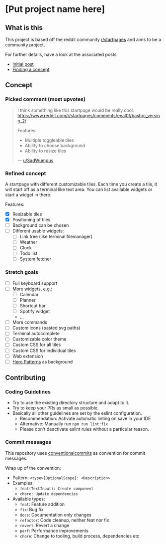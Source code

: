 # [Put project name here]

## What is this

This project is based off the reddit community [r/startpages](https://www.reddit.com/r/startpages) and aims to be a community project.

For further details, have a look at the associated posts:

- [Initial post](https://www.reddit.com/r/startpages/comments/ymzu14/lets_create_something_neat_together/)
- [Finding a concept](https://www.reddit.com/r/startpages/comments/yrqt41/lets_create_something_neat_together_finding_a/)

## Concept

### Picked comment (most upvotes)

> I think something like this startpage would be really cool. https://www.reddit.com/r/startpages/comments/eeal0f/bashrc_version_2/
>
> Features:
>
> - Multiple toggleable tiles
> - Ability to choose background
> - Ability to resize tiles
>
> — [u/SadWumpus](https://www.reddit.com/r/startpages/comments/yrqt41/comment/ivv538k/?utm_source=share&utm_medium=web2x&context=3)

### Refined concept

A startpage with different customizable tiles.
Each time you create a tile, it will start off as a terminal like text area.
You can list available widgets or start a widget in there.

Features:

- [x] Resizable tiles
- [x] Positioning of tiles
- [ ] Background can be chosen
- [ ] Different usable widgets:
  - [ ] Link tree (like terminal filemanager)
  - [ ] Weather
  - [ ] Clock
  - [ ] Todo list
  - [ ] System fetcher

### Stretch goals

- [ ] Full keyboard support
- [ ] More widgets, e.g.:
  - [ ] Calendar
  - [ ] Planner
  - [ ] Shortcut bar
  - [ ] Spotify widget
  - ...
- [ ] More commands
- [ ] Custom icons (pasted svg paths)
- [ ] Terminal autocomplete
- [ ] Customizable color theme
- [ ] Custom CSS for all tiles
- [ ] Custom CSS for individual tiles
- [ ] Web extension
- [ ] [Hero Patterns](https://heropatterns.com/) as background

## Contributing

### Coding Guidelines

- Try to use the existing directory structure and adapt to it.
- Try to keep your PRs as small as possible.
- Basically all other guidelines are set by the eslint configuration.
  - Recommendation: Activate automatic linting on save in your IDE
  - Alternative: Manually run `npm run lint:fix`
  - Please don't deactivate eslint rules without a particular reason.

### Commit messages

This repository uses [conventionalcommits](https://www.conventionalcommits.org/) as convention for commit messages.

Wrap up of the convention:

- Pattern: `<type>[OptionalScope]: <Description>`
- Examples:
  - `feat(TextInput): Create component`
  - `chore: Update dependencies`
- Available types:
  - `feat`: Feature addition
  - `fix`: Bug fix
  - `docs`: Documentation only changes
  - `refactor`: Code cleanup, neither feat nor fix
  - `revert`: Revert a change
  - `perf`: Performance improvements
  - `chore`: Change to tooling, build process, dependencies etc
